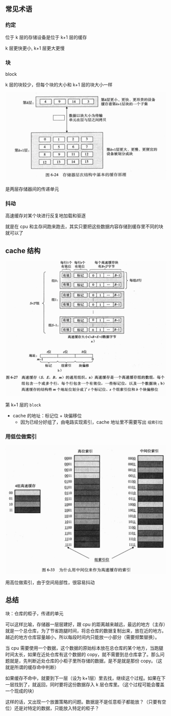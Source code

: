## 常见术语

### 约定

位于 k 层的存储设备是位于 k+1 层的缓存

k 层更快更小, k+1 层更大更慢

### 块

block

k 层的块较少，但每个块的大小和 k+1 层的块大小一样

![块](块.png)

是两层存储器间的传递单元

### 抖动

高速缓存对某个块进行反复地加载和驱逐

就是在 cpu 和主存间跑来跑去，其实只要把这些数据内容存储到缓存里不同的块就可以了

## cache 结构

![高速缓存结构](高速缓存结构.png)



第 k+1 层的 `block` 



* cache 的地址：标记位 + 块偏移位
  * 因为已经分好组了，由电路实现索引，cache 地址里不需要写出 `组索引位`



### 用低位做索引

![中间位索引](中间位索引.png)

用高位做索引，由于空间局部性，很容易抖动

## 总结

块：仓库的柜子，传递的单元



可以这样比喻，存储器一层层建好，跟 cpu 的距离越来越远，最远的地方（主存）就是一个总仓库，为了节省跑腿时间，将总仓库的数据复制出来，放在近的地方。越近的地方仓库容量越小，所以每段时间内只能放一小部分（需要频繁替换）。

当 cpu 需要使用一个数据，这个数据的原始标本放在总仓库的某个地方，当跑腿时间太长，如果在近处仓库有这个数据的 copy，就不需要到总仓库拿了。那么问题就是，先判断近处仓库的小柜子里所存储的数据，是不是就是那份 copy。（这就是所谓的缓存命中判断）

如果缓存不命中，就要到下一层（设为 k+1层）里去找，继续这个过程。如果在下一层找到了，就返回，同时要将这份数据存入 k 层仓库里。（这个过程可能会覆盖一个现成的块）

这样的话，又出现一个放置策略的问题。数据是不是任意柜子都能放？（只要有空位）还是对特定的数据，只能放入特定的柜子？





